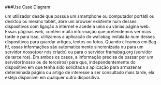 ###Use Case Diagram 

um utilizador desde que possua um smartphone ou computador portátil ou desktop ou mesmo tablet, abre um browser existente num desses 
dispositivos com ligação a internet e acede a uma ou várias página web. Essas páginas web, contém muita informação que pretendemos
ver mais tarde e para isso, utilizamos a aplicação do wallabag instalada num desses dispositivos para guardar artigos, textos ou fotos.
Quando clicamos em Bag It!, essas informações são automaticamente sincronizada ou para um servidor nosso(por nós criado) ou para o 
servidor framabag.org (servidor de terceiros). Em ambos os casos, a informação precisa de passar por um servidor(nosso ou de terceiros)
para que, independentemente do dispositivo em que tenha sido solicitada a aplicação para armazenar determinada página ou artigo de 
interesse a ser consultado mais tarde, ela esteja disponível em qualquer outro dispositivo.
